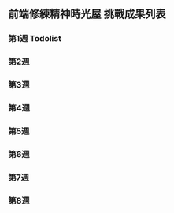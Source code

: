 ## 前端修練精神時光屋 挑戰成果列表

### 第1週 Todolist

### 第2週

### 第3週 

### 第4週  

### 第5週 

### 第6週 

### 第7週 

### 第8週

